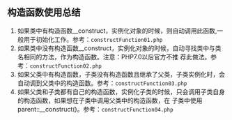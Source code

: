 ## 构造函数使用总结

1. 如果类中有构造函数__construct，实例化对象的时候，则自动调用此函数,一般用于初始化工作。参考：`constructFunction01.php` 
2. 如果类中没有构造函数__construct，实例化对象的时候，自动寻找类中与类名相同的方法，作为构造函数。注意：PHP7.0以后官方不推 荐此做法。参考：`constructFunction02.php` 
3. 如果父类中有构造函数，子类没有构造函数且继承了父类，子类实例化时，会自动调到父类中的构造函数。参考：`constructFunction03.php` 
4. 如果父类和子类都有自己的构造函数，实例化子类的时候，只会调用子类自身的构造函数，如果想在子类中调用父类中的构造函数，在
  子类中使用parent::__construct()。参考：`constructFunction04.php` 